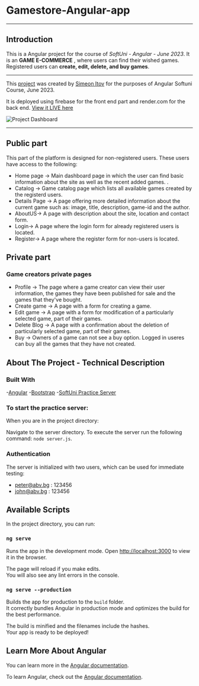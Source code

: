 # Gamestore-Angular-app

---

## Introduction

This is a Angular project for the course of _SoftUni - Angular - June 2023_. It is an **GAME E-COMMERCE** , where users can find their wished games. Registered users can **create, edit, delete, and buy games**.

---


This [project](https://github.com/s-itov/Gamestore-Angular-app.git) was created by [Simeon Itov](https://github.com/s-itov) for the purposes of Angular Softuni Course, June 2023.

It is deployed using firebase for the front end part and render.com for the back end. [View it LIVE here](https://gamestoreolx-73a85.web.app/)

![Project Dashboard](https://i.ibb.co/3sbfYQk/Screenshot-2023-08-09-114441.png)

---

## Public part

This part of the platform is designed for non-registered users. These users have access to the following:

* Home page -> 
Main dashboard page in which the user can find basic information about the site as well as the recent added games. .
* Catalog -> 
Game catalog page which lists all available games created by the registerd users.
* Details Page -> 
A page offering more detailed information about the current game such as: image, title, description, game-id and the author.
* AboutUS-> 
A page with description about the site, location and contact form.
* Login-> 
A page where the login form for already registered users is located.
* Register-> 
A page where the register form for non-users is located.

## Private part

### Game creators private pages

* Profile -> 
The page where a game creator can view their user information, the games they have been published for sale and the games that they've bought.
* Create game -> 
A page with a form for creating a game.
* Edit game -> 
A page with a form for modification of a particularly selected game, part of their games.
* Delete Blog -> 
A page with a confirmation about the deletion of particularly selected game, part of their games.
* Buy -> 
Owners of a game can not see a buy option. 
Logged in useres can buy all the games that they have not created.

## About The Project - Technical Description

### Built With

-[Angular](https://angular.io/)
-[Bootstrap](https://getbootstrap.com/)
-[SoftUni Practice Server](https://github.com/softuni-practice-server/softuni-practice-server)

### To start the practice server:

When you are in the project directory:

Navigate to the server directory. To execute the server run the following command:  `node server.js`.

### Authentication

The server is initialized with two users, which can be used for immediate testing:
* peter@abv.bg : 123456
* john@abv.bg : 123456

## Available Scripts

In the project directory, you can run:

### `ng serve`

Runs the app in the development mode.
Open [http://localhost:3000](http://localhost:3030) to view it in the browser.

The page will reload if you make edits.\
You will also see any lint errors in the console.

### `ng serve --production`

Builds the app for production to the `build` folder.\
It correctly bundles Angular in production mode and optimizes the build for the best performance.

The build is minified and the filenames include the hashes.\
Your app is ready to be deployed!

## Learn More About Angular

You can learn more in the [Angular documentation](https://angular.io).

To learn Angular, check out the [Angular documentation](https://angular.io/docs).
